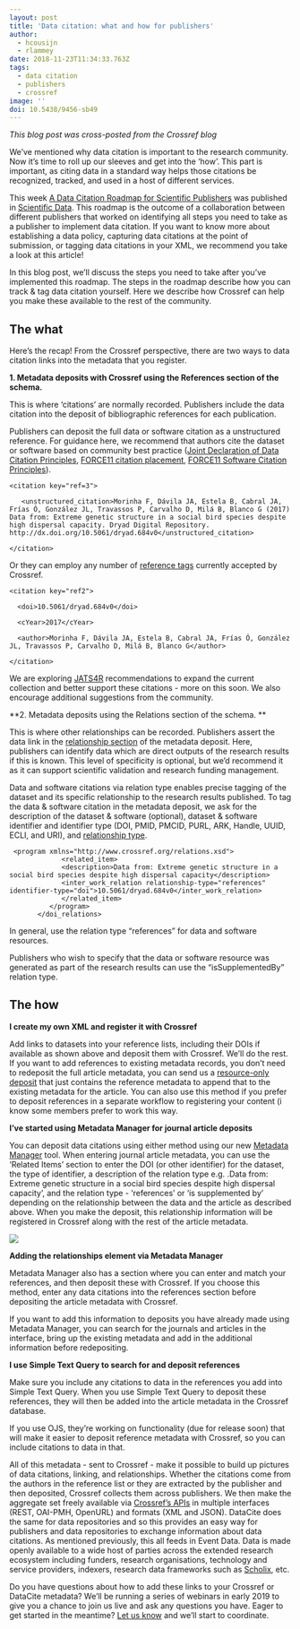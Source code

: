 ```yaml
---
layout: post
title: 'Data citation: what and how for publishers'
author:
  - hcousijn
  - rlammey
date: 2018-11-23T11:34:33.763Z
tags:
  - data citation
  - publishers
  - crossref
image: ''
doi: 10.5438/9456-sb49
---
```

_This blog post was cross-posted from the Crossref blog_

We’ve mentioned why data citation is important to the research community. Now it’s time to roll up our sleeves and get into the ‘how’. This part is important, as citing data in a standard way helps those citations be recognized, tracked, and used in a host of different services. 

This week [A Data Citation Roadmap for Scientific Publishers](https://doi.org/10.1038/sdata.2018.259) was published in [Scientific Data](http://www.nature.com/scientificdata). This roadmap is the outcome of a collaboration between different publishers that worked on identifying all steps you need to take as a publisher to implement data citation. If you want to know more about establishing a data policy, capturing data citations at the point of submission, or tagging data citations in your XML, we recommend you take a look at this article! 

In this blog post, we’ll discuss the steps you need to take after you’ve implemented this roadmap. The steps in the roadmap describe how you can track & tag data citation yourself. Here we describe how Crossref can help you make these available to the rest of the community. 

## The what


Here’s the recap! From the Crossref perspective, there are two ways to data citation links into the metadata that you register. 

**1. Metadata deposits with Crossref using the References section of the schema.**

This is where ‘citations’ are normally recorded. Publishers include the data citation into the deposit of bibliographic references for each publication. 

Publishers can deposit the full data or software citation as a unstructured reference. For guidance here, we recommend that authors cite the dataset or software based on community best practice ([Joint Declaration of Data Citation Principles](https://www.force11.org/group/joint-declaration-data-citation-principles-final), [FORCE11 citation placement](https://www.force11.org/node/4771), [FORCE11 Software Citation Principles](https://www.force11.org/software-citation-principles)).

```
<citation key="ref=3">

   <unstructured_citation>Morinha F, Dávila JA, Estela B, Cabral JA, Frías Ó, González JL, Travassos P, Carvalho D, Milá B, Blanco G (2017) Data from: Extreme genetic structure in a social bird species despite high dispersal capacity. Dryad Digital Repository. http://dx.doi.org/10.5061/dryad.684v0</unstructured_citation>

</citation>
```

Or they can employ any number of [reference tags](https://support.crossref.org/hc/en-us/articles/215578403-Adding-references-to-your-metadata-record) currently accepted by Crossref.

```
<citation key="ref2">

  <doi>10.5061/dryad.684v0</doi>

  <cYear>2017</cYear>

  <author>Morinha F, Dávila JA, Estela B, Cabral JA, Frías Ó, González JL, Travassos P, Carvalho D, Milá B, Blanco G</author>

</citation>
```

We are exploring [JATS4R](http://jats4r.org/data-citations) recommendations to expand the current collection and better support these citations - more on this soon. We also encourage additional suggestions from the community.

**2. Metadata deposits using the Relations section of the schema. **

This is where other relationships can be recorded. Publishers assert the data link in the [relationship section](https://support.crossref.org/hc/en-us/articles/214357426-Relationships-between-DOIs-and-other-objects) of the metadata deposit. Here, publishers can identify data which are direct outputs of the research results if this is known. This level of specificity is optional, but we’d recommend it as it can support scientific validation and research funding management.

Data and software citations via relation type enables precise tagging of the dataset and its specific relationship to the research results published. To tag the data & software citation in the metadata deposit, we ask for the description of the dataset & software (optional), dataset & software identifier and identifier type (DOI, PMID, PMCID, PURL, ARK, Handle, UUID, ECLI, and URI), and [relationship type](http://data.crossref.org/reports/help/schema_doc/4.3.5/NO_NAMESPACE.html#inter_work_relation_relationship-type). 

```
 <program xmlns="http://www.crossref.org/relations.xsd">
             <related_item>
             <description>Data from: Extreme genetic structure in a social bird species despite high dispersal capacity</description>
             <inter_work_relation relationship-type="references" identifier-type="doi">10.5061/dryad.684v0</inter_work_relation>
             </related_item>
          </program>
       </doi_relations> 
```

In general, use the relation type “references” for data and software resources. 

Publishers who wish to specify that the data or software resource was generated as part of the research results can use the “isSupplementedBy” relation type. 

## The how 

**I create my own XML and register it with Crossref**

Add links to datasets into your reference lists, including their DOIs if available as shown above and deposit them with Crossref. We’ll do the rest. If you want to add references to existing metadata records, you don’t need to redeposit the full article metadata, you can send us a [resource-only deposit](https://support.crossref.org/hc/en-us/articles/215578403) that just contains the reference metadata to append that to the existing metadata for the article. You can also use this method if you prefer to deposit references in a separate workflow to registering your content (i know some members prefer to work this way. 

**I’ve started using Metadata Manager for journal article deposits**

You can deposit data citations using either method using our new [Metadata Manager](https://www.crossref.org/help/metadata-manager/) tool. When entering journal article metadata, you can use the ‘Related Items’ section to enter the DOI (or other identifier) for the dataset, the type of identifier, a description of the relation type e.g. .Data from: Extreme genetic structure in a social bird species despite high dispersal capacity’, and the relation type - ‘references’ or ‘is supplemented by’ depending on the relationship between the data and the article as described above. When you make the deposit, this relationship information will be registered in Crossref along with the rest of the article metadata. 

![](/images/uploads/metadatamanager.png)

**Adding the relationships element via Metadata Manager**

Metadata Manager also has a section where you can enter and match your references, and then deposit these with Crossref. If you choose this method, enter any data citations into the references section before depositing the article metadata with Crossref. 

If you want to add this information to deposits you have already made using Metadata Manager, you can search for the journals and articles in the interface, bring up the existing metadata and add in the additional information before redepositing. 

**I use Simple Text Query to search for and deposit references**

Make sure you include any citations to data in the references you add into Simple Text Query. When you use Simple Text Query to deposit these references, they will then be added into the article metadata in the Crossref database. 

If you use OJS, they’re working on functionality (due for release soon) that will make it easier to deposit reference metadata with Crossref, so you can include citations to data in that. 

All of this metadata - sent to Crossref - make it possible to build up pictures of data citations, linking, and relationships. Whether the citations come from the authors in the reference list or they are extracted by the publisher and then deposited, Crossref collects them across publishers. We then make the aggregate set freely available via [Crossref’s APIs](http://help.crossref.org/crossref-apis) in multiple interfaces (REST, OAI-­PMH, OpenURL) and formats (XML and JSON). DataCite does the same for data repositories and so this provides an easy way for publishers and data repositories to exchange information about data citations. As mentioned previously, this all feeds in Event Data. Data is made openly available to a wide host of parties across the extended research ecosystem including funders, research organisations, technology and service providers, indexers, research data frameworks such as [Scholix](http://www.scholix.org), etc. 

Do you have questions about how to add these links to your Crossref or DataCite metadata? We’ll be running a series of webinars in early 2019 to give you a chance to join us live and ask any questions you have. Eager to get started in the meantime? [Let us know](mailto:support@crossref.org) and we’ll start to coordinate.
